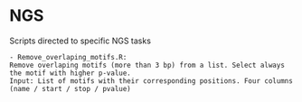 # NGS
Scripts directed to specific NGS tasks

 	- Remove_overlaping_motifs.R:
    Remove overlaping motifs (more than 3 bp) from a list. Select always the motif with higher p-value.
    Input: List of motifs with their corresponding positions. Four columns (name / start / stop / pvalue)
    
